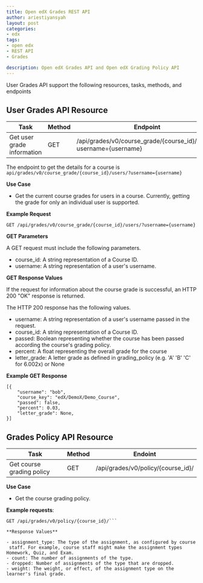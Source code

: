 ```yaml
---
title: Open edX Grades REST API
author: ariestiyansyah
layout: post
categories:
- edx
tags:
- open edx
- REST API
- Grades

description: Open edX Grades API and Open edX Grading Policy API
---
```


User Grades API support the following resources, tasks, methods, and endpoints

## User Grades API Resource


| Task	| Method | Endpoint |
|------------|------------|--------------|
| Get user grade information | GET | /api/grades/v0/course_grade/{course_id}/users/?username={username} |

The endpoint to get the details for a course is ```api/grades/v0/course_grade/{course_id}/users/?username={username}```

**Use Case**


- Get the current course grades for users in a course.
Currently, getting the grade for only an individual user is supported.

**Example Request**

```
GET /api/grades/v0/course_grade/{course_id}/users/?username={username}
```


**GET Parameters**

A GET request must include the following parameters.

- course_id: A string representation of a Course ID.
- username: A string representation of a user's username.


**GET Response Values**

If the request for information about the course grade is successful, an HTTP 200 "OK" response is returned.

The HTTP 200 response has the following values.

- username: A string representation of a user's username passed in the request.
- course_id: A string representation of a Course ID.
-  passed: Boolean representing whether the course has been passed according the course's grading policy.
- percent: A float representing the overall grade for the course
- letter_grade: A letter grade as defined in grading_policy (e.g. 'A' 'B' 'C' for 6.002x) or None

**Example GET Response**

```
[{
    "username": "bob",
    "course_key": "edX/DemoX/Demo_Course",
    "passed": false,
    "percent": 0.03,
    "letter_grade": None,
}]
```

## Grades Policy API Resource

| Task | Method | Endoint |
|-------|-------------|------------|
| Get course grading policy | GET | /api/grades/v0/policy/{course_id}/ |

**Use Case**

- Get the course grading policy.

**Example requests**:

```
GET /api/grades/v0/policy/{course_id}/```

**Response Values**

- assignment_type: The type of the assignment, as configured by course
 staff. For example, course staff might make the assignment types Homework, Quiz, and Exam.
- count: The number of assignments of the type.
- dropped: Number of assignments of the type that are dropped.
- weight: The weight, or effect, of the assignment type on the learner's final grade.


